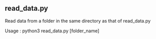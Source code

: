 ## read_data.py

Read data from a folder in the same directory as that of read_data.py

Usage : python3 read_data.py [folder_name]

